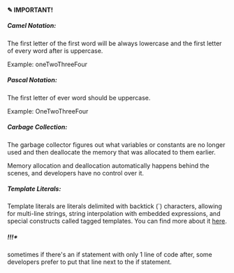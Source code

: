 #### ✎ IMPORTANT!

##### Camel Notation:

The first letter of the first word will be always lowercase and the first letter of every word after is uppercase.

Example: oneTwoThreeFour

##### Pascal Notation:

The first letter of ever word should be uppercase.

Example: OneTwoThreeFour

##### Carbage Collection:

The garbage collector figures out what variables or constants are no longer used and then deallocate the memory that was allocated to them earlier.

Memory allocation and deallocation automatically happens behind the scenes, and developers have no control over it.

##### Template Literals:

Template literals are literals delimited with backtick (`) characters, allowing for multi-line strings, string interpolation with embedded expressions, and special constructs called tagged templates.
You can find more about it [here](https://developer.mozilla.org/en-US/docs/Web/JavaScript/Reference/Template_literals).

##### **!!!***
sometimes if there's an if statement with only 1 line of code after, some developers prefer to put that line next to the if statement.
